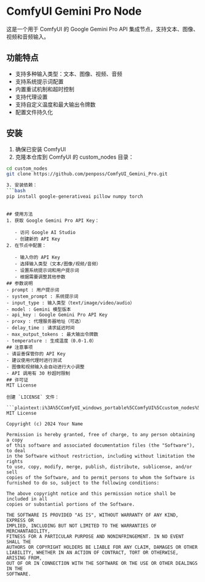 # ComfyUI Gemini Pro Node

这是一个用于 ComfyUI 的 Google Gemini Pro API 集成节点，支持文本、图像、视频和音频输入。

## 功能特点

- 支持多种输入类型：文本、图像、视频、音频
- 支持系统提示词配置
- 内置重试机制和超时控制
- 支持代理设置
- 支持自定义温度和最大输出令牌数
- 配置文件持久化

## 安装

1. 确保已安装 ComfyUI
2. 克隆本仓库到 ComfyUI 的 custom_nodes 目录：
```bash
cd custom_nodes
git clone https://github.com/penposs/ComfyUI_Gemini_Pro.git

3. 安装依赖：
```bash
pip install google-generativeai pillow numpy torch
 ```
```

## 使用方法
1. 获取 Google Gemini Pro API Key：
   
   - 访问 Google AI Studio
   - 创建新的 API Key
2. 在节点中配置：
   
   - 输入你的 API Key
   - 选择输入类型（文本/图像/视频/音频）
   - 设置系统提示词和用户提示词
   - 根据需要调整其他参数
## 参数说明
- prompt : 用户提示词
- system_prompt : 系统提示词
- input_type : 输入类型（text/image/video/audio）
- model : Gemini 模型版本
- api_key : Google Gemini Pro API Key
- proxy : 代理服务器地址（可选）
- delay_time : 请求延迟时间
- max_output_tokens : 最大输出令牌数
- temperature : 生成温度（0.0-1.0）
## 注意事项
- 请妥善保管你的 API Key
- 建议使用代理时进行测试
- 图像和视频输入会自动进行大小调整
- API 调用有 30 秒超时限制
## 许可证
MIT License

创建 `LICENSE` 文件：

```plaintext:i%3A%5CComfyUI_windows_portable%5CComfyUI%5Ccustom_nodes%5CComfyUI_Gemini_Pro%5CLICENSE
MIT License

Copyright (c) 2024 Your Name

Permission is hereby granted, free of charge, to any person obtaining a copy
of this software and associated documentation files (the "Software"), to deal
in the Software without restriction, including without limitation the rights
to use, copy, modify, merge, publish, distribute, sublicense, and/or sell
copies of the Software, and to permit persons to whom the Software is
furnished to do so, subject to the following conditions:

The above copyright notice and this permission notice shall be included in all
copies or substantial portions of the Software.

THE SOFTWARE IS PROVIDED "AS IS", WITHOUT WARRANTY OF ANY KIND, EXPRESS OR
IMPLIED, INCLUDING BUT NOT LIMITED TO THE WARRANTIES OF MERCHANTABILITY,
FITNESS FOR A PARTICULAR PURPOSE AND NONINFRINGEMENT. IN NO EVENT SHALL THE
AUTHORS OR COPYRIGHT HOLDERS BE LIABLE FOR ANY CLAIM, DAMAGES OR OTHER
LIABILITY, WHETHER IN AN ACTION OF CONTRACT, TORT OR OTHERWISE, ARISING FROM,
OUT OF OR IN CONNECTION WITH THE SOFTWARE OR THE USE OR OTHER DEALINGS IN THE
SOFTWARE.